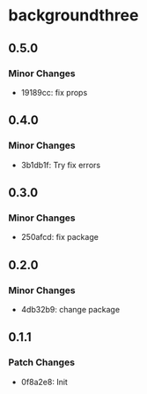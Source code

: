 # backgroundthree

## 0.5.0

### Minor Changes

- 19189cc: fix props

## 0.4.0

### Minor Changes

- 3b1db1f: Try fix errors

## 0.3.0

### Minor Changes

- 250afcd: fix package

## 0.2.0

### Minor Changes

- 4db32b9: change package

## 0.1.1

### Patch Changes

- 0f8a2e8: Init
